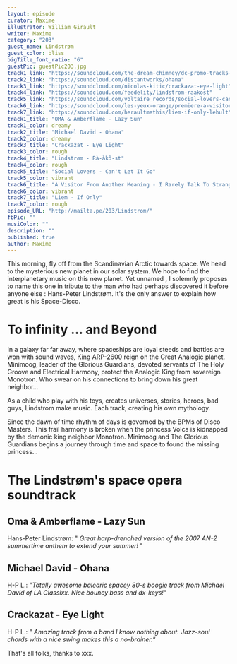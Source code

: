 ```yaml
---
layout: episode
curator: Maxime
illustrator: William Girault
writer: Maxime
category: "203"
guest_name: Lindstrøm
guest_color: bliss
bigTitle_font_ratio: "6"
guestPic: guestPic203.jpg
track1_link: "https://soundcloud.com/the-dream-chimney/dc-promo-tracks-8-oma-amberflame-lazy-sun"
track2_link: "https://soundcloud.com/distantworks/ohana"
track3_link: "https://soundcloud.com/nicolas-kitic/crackazat-eye-light"
track4_link: "https://soundcloud.com/feedelity/lindstrom-raakost"
track5_link: "https://soundcloud.com/voltaire_records/social-lovers-cant-let-it-go"
track6_link: "https://soundcloud.com/les-yeux-orange/premiere-a-visitor-from-another-meaning-i-rarely-talk-to-strangers"
track7_link: "https://soundcloud.com/heraultmathis/liem-if-only-lehult"
track1_title: "OMA & Amberflame - Lazy Sun"
track1_color: dreamy
track2_title: "Michael David - Ohana"
track2_color: dreamy
track3_title: "Crackazat - Eye Light"
track3_color: rough
track4_title: "Lindstrøm - Rà-àkõ-st"
track4_color: rough
track5_title: "Social Lovers - Can't Let It Go"
track5_color: vibrant
track6_title: "A Visitor From Another Meaning - I Rarely Talk To Strangers"
track6_color: vibrant
track7_title: "Liem - If Only"
track7_color: rough
episode_URL: "http://mailta.pe/203/Lindstrom/"
fbPic: ""
musiColor: ""
description: ""
published: true
author: Maxime
---
```



<p id="introduction">This morning, fly off from the Scandinavian Arctic towards space. We head to the mysterious new planet in our solar system. We hope to find the interplanetary music on this new planet. Yet unnamed , I solemnly proposes to name this one in tribute to the man who had perhaps discovered it before anyone else : Hans-Peter Lindstrøm. It's the only answer to explain how great is his Space-Disco. </p>

# To infinity ... and Beyond

In a galaxy far far away, where spaceships are loyal steeds and battles are won with sound waves, King ARP-2600 reign on the Great Analogic planet. Minimoog, leader of the Glorious Guardians, devoted servants of The Holy Groove and Electrical Harmony, protect the Analogic King from sovereign Monotron. Who swear on his connections to bring down his great neighbor... 

As a child who play with his toys, creates universes, stories, heroes, bad guys, Lindstrom make music. Each track, creating his own mythology. 

Since the dawn of time rhythm of days is governed by the BPMs of Disco Masters. This frail harmony is broken when the princess Volca is kidnapped by the demonic king neighbor Monotron. Minimoog and The Glorious Guardians begins a journey through time and space to found the missing princess... 

# The Lindstrøm's space opera soundtrack
 
## Oma & Amberflame - Lazy Sun
Hans-Peter Lindstrøm: " _Great harp-drenched version of the 2007 AN-2 summertime anthem to extend your summer!_ "

## Michael David - Ohana
H-P L.: "_Totally awesome balearic spacey 80-s boogie track from Michael David of LA Classixx. Nice bouncy bass and dx-keys!_"

## Crackazat - Eye Light
H-P L.: " _Amazing track from a band I know nothing about. Jazz-soul chords with a nice swing makes this a no-brainer._“
 
<p id="outroduction">
That's all folks, thanks to xxx.</p>

